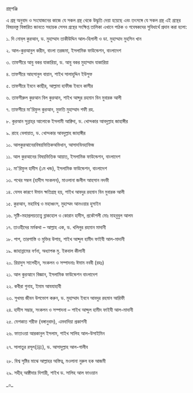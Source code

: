 
গ্রন্থপঞ্জি

এ গ্রন্থ অনুবাদ ও সংযোজনের কাজে যে সকল গ্রন্থ থেকে উদ্ধৃতি দেয়া হয়েছে এবং তৎসঙ্গে যে সকল গ্রন্থ এই গ্রন্থের বিষয়বস্তু বিস্তারিত জানতে সহায়ক সেসব গ্রন্থের সংক্ষিপ্ত তালিকা এখানে পাঠক ও গবেষকদের সুবিধার্থে প্রদান করা হলো:

১. দি নোব্‌ল কুরআন, ড. মুহাম্মাদ তাকীউদ্দিন আল-হিলালী ও ডা. মুহাম্মাদ মুহসিন খান

২. আল-কুরআনুল করীম, বাংলা তরজমা, ইসলামিক ফাউন্ডেশন, বাংলাদেশ

৩. তাফসীরে আবু বকর যাকারিয়া, ড. আবু বকর মুহাম্মাদ যাকারিয়া

৪. তাফসীরে আহসানুল বায়ান, শাইখ সালাহুদ্দিন ইউসুফ

৫. তাফসীরে ইবনে কাছীর, আল্লামা হাফীজ ইবনে কাসীর

৬. তাফসীরুল কুরআন বিল কুরআন, শাইখ আব্দুর রহমান বিন মুবারক আলী

৭. তাফসীরে মা&#39;রিফুল কুরআন, মুফতি মুহাম্মাদ শফী রহ.

৮. কুরআন সুন্নাহ্‌র আলোকে ইসলামী আক্বিদা, ড. খোন্দকার আবদুল্লাহ জাহাঙ্গীর

৯. রাহে বেলায়াত, ড. খোন্দকার আবদুল্লাহ জাহাঙ্গীর

১০. আলকুরআনেরবিষয়ভিত্তিকঅভিধান, আসাদবিনহাফিজ

১১. আল কুরআনের বিষয়ভিত্তিক আয়াত, ইসলামিক ফাউন্ডেশন, বাংলাদেশ

১২. মা&#39;রিফুল হাদীস (১ম খন্ড), ইসলামিক ফাউন্ডেশন, বাংলাদেশ

১৩. পথের সম্বল (হাদীস সংকলন), মাওলানা জলীল আহসান নদভী

১৪. যেসব কারণে ঈমান ক্ষতিগ্রস্থ হয়, শাইখ আবদুর রহমান বিন মুবারক আলী

১৫. কুরআন, মহাবিশ্ব ও মহাধ্বংস, মুহাম্মদ আনওয়ার হুসাইন

১৬. সৃষ্টি-মহাপ্রলয়তত্ত্বে ব্লাকহোল ও কোরান হাদীস, প্রকৌশলী মোঃ মাহবুবুল আলম

১৭. তাওহীদের মর্মকথা – আল্লাহ এক, ড. খলিলুর রহমান মাদানী

১৮. পাপ, তারশাস্তি ও মুক্তির উপায়, শাইখ আব্দুল হামীদ ফাইযী আল-মাদানী

১৯. জাহান্নামের বর্ণনা, অধ্যাপক মু. ইকবাল কীলানী

২০. রিয়াদুস সালেহীন, সংকলন ও সম্পাদনাঃ ঈমাম নববী (রহঃ)

২১. আল কুরআনে বিজ্ঞান, ইসলামিক ফাউন্ডেশন বাংলাদেশ

২২. কবীরা গুনাহ, ইমাম আযযাহাবী

২৩. সুখময় জীবন উপভোগ করুন, ড. মুহাম্মাদ ইবনে আবদুর রহমান আরিফী

২৪. হাদীস সম্ভার, সংকলন ও সম্পাদনা – শাইখ আব্দুল হামীদ ফাইযী আল-মাদানী

২৫. মেশকাত শরীফ (বঙ্গানুবাদ), এমদাদিয়া প্রকাশনী

২৬. ফাতাওয়া আরকানুল ইসলাম, শাইখ সালিহ আল-উসাইমিন

২৭. সালাতুর রসূল(ﷺ), ড. আসাদুল্লাহ আল-গালীব

২৮. বিশ্ব সৃষ্টির মাঝে আল্লাহর অস্তিত্ব, মওলানা নুরুল হক আজমী

২৯. সহীহ্‌ আক্বীদার দিশারী, শাইখ ড. সালিহ আল ফাওয়ান

\_০\_
